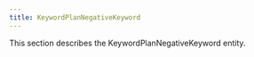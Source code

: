 ```yaml
---
title: KeywordPlanNegativeKeyword 
---
```


This section describes the KeywordPlanNegativeKeyword entity.

